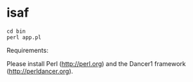 # isaf

```
cd bin
perl app.pl
```

Requirements:

Please install Perl (http://perl.org) and the Dancer1 framework (http://perldancer.org).
